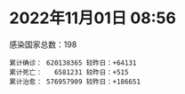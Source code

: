 
# 2022年11月01日 08:56
感染国家总数：198
```
累计确诊： 620138365 较昨日：+64131
累计死亡：   6581231 较昨日：+515
累计治愈： 576957909 较昨日：+186651
```
<div id="main" style="width:100%;height:800px;margin-bottom:10px;"></div>
<div id="second" style="width:100%;height:1000px;margin-bottom:10px;"></div>
<div id="third" style="width:100%;height:1000px;margin-bottom:10px;"></div>
<div id="last" style="width:100%;height:3000px;"></div>

<script>
import * as echarts from "echarts";
export default {
  mounted () {
    this.chart = echarts.init(document.getElementById("main"), "dark")
    this.secondChart = echarts.init(document.getElementById("second"), "dark")
    this.thirdChart = echarts.init(document.getElementById("third"), "dark")
    this.lastChart = echarts.init(document.getElementById("last"), "dark")
    var option = {
      tooltip: { trigger: "axis", axisPointer: { type: "shadow" } },
      legend: {},
      grid: { left: "3%", right: "4%", bottom: "3%", containLabel: true },
      xAxis: { type: "value" },
      yAxis: {
        type: "category", data: ["意大利","英国","韩国","巴西","德国","法国","印度","美国",]
      },
      series: [
        { name: "新增确诊", type: "bar", stack: "total", label: { show: true }, emphasis: { focus: "series" }, data: [0,13,0,3731,0,3768,720,27703,] }, 
        { name: "累计确诊", type: "bar", stack: "total", label: { show: true }, emphasis: { focus: "series" }, data: [23531023,24122922,25557309,34870394,35571130,36813385,44654312,99373630,] }, 
        { name: "新增死亡", type: "bar", stack: "total", label: { show: true }, emphasis: { focus: "series" }, data: [0,0,0,50,0,162,0,106,] }, 
        { name: "累计死亡", type: "bar", stack: "total", label: { show: true }, emphasis: { focus: "series" }, data: [179101,209939,29176,688205,153544,156994,529024,1095310,] }, 
        { name: "累计治愈", type: "bar", stack: "total", label: { show: true }, emphasis: { focus: "series" }, data: [22884717,24692,25023519,34051811,33876300,35813497,44106656,96927486,] },]
    }
    this.chart.setOption(option);
    var secondOption = {
      tooltip: { trigger: "axis", axisPointer: { type: "shadow" } },
      legend: {},
      grid: { left: "3%", right: "4%", bottom: "3%", containLabel: true },
      xAxis: { type: "value" },
      yAxis: {
        type: "category", data: ["墨西哥","伊朗","荷兰","阿根廷","澳大利亚","越南","西班牙","土耳其","俄罗斯","日本",]
      },
      series: [
        { name: "新增确诊", type: "bar", stack: "total", label: { show: true }, emphasis: { focus: "series" }, data: [0,213,0,0,0,411,0,0,0,0,] }, 
        { name: "累计确诊", type: "bar", stack: "total", label: { show: true }, emphasis: { focus: "series" }, data: [7110993,7557650,8511830,9718875,10377788,11502885,13511768,16919638,21429506,22295592,] }, 
        { name: "新增死亡", type: "bar", stack: "total", label: { show: true }, emphasis: { focus: "series" }, data: [0,5,0,0,0,0,0,0,0,0,] }, 
        { name: "累计死亡", type: "bar", stack: "total", label: { show: true }, emphasis: { focus: "series" }, data: [330392,144576,22810,129991,15660,43163,115078,101203,390175,46659,] }, 
        { name: "累计治愈", type: "bar", stack: "total", label: { show: true }, emphasis: { focus: "series" }, data: [6383665,7331950,8408051,9583290,10216900,10603212,13294994,16818435,20803197,20497367,] },]
    }
    this.secondChart.setOption(secondOption);
    var thirdOption = {
      tooltip: { trigger: "axis", axisPointer: { type: "shadow" } },
      legend: {},
      grid: { left: "3%", right: "4%", bottom: "3%", containLabel: true },
      xAxis: { type: "value" },
      yAxis: {
        type: "category", data: ["泰国","智利","马来西亚","希腊","乌克兰","奥地利","葡萄牙","哥伦比亚","波兰","印度尼西亚",]
      },
      series: [
        { name: "新增确诊", type: "bar", stack: "total", label: { show: true }, emphasis: { focus: "series" }, data: [0,3980,2913,0,0,2846,0,0,150,2457,] }, 
        { name: "累计确诊", type: "bar", stack: "total", label: { show: true }, emphasis: { focus: "series" }, data: [4692448,4760186,4902964,5135200,5296254,5439567,5520731,6309716,6340435,6493079,] }, 
        { name: "新增死亡", type: "bar", stack: "total", label: { show: true }, emphasis: { focus: "series" }, data: [0,0,9,0,0,2,0,0,0,34,] }, 
        { name: "累计死亡", type: "bar", stack: "total", label: { show: true }, emphasis: { focus: "series" }, data: [32955,61677,36475,33574,110008,20981,25228,141837,118124,158631,] }, 
        { name: "累计治愈", type: "bar", stack: "total", label: { show: true }, emphasis: { focus: "series" }, data: [4649509,4684612,4835053,5063611,5141222,5360619,5472401,6137878,5335940,6309790,] },]
    }
    this.thirdChart.setOption(thirdOption);
    var lastOption = {
      tooltip: { trigger: "axis", axisPointer: { type: "shadow" } },
      legend: {},
      grid: { left: "3%", right: "4%", bottom: "3%", containLabel: true },
      xAxis: { type: "value" },
      yAxis: {
        type: "category", data: ["朝鲜","西撒哈拉","蒙特塞拉特岛","梵蒂冈","红宝石公主号","钻石公主号","圣文森特岛","列支敦士登公国","安圭拉","圣多美和普林西比","特克斯和凯科斯群岛","圣基茨和尼维斯","乍得","塞拉利昂","利比里亚","科摩罗","几内亚比绍","安提瓜和巴布达","尼日尔","厄立特里亚","也门","冈比亚","摩纳哥","中非共和国","吉布提","多米尼克","萨摩亚","赤道几内亚","塔吉克斯坦","南苏丹","尼加拉瓜","格林纳达","直布罗陀","圣马力诺","布基纳法索","东帝汶","刚果（布）","索马里","贝宁","圣卢西亚","马里","海地","莱索托","巴哈马","几内亚","多哥","坦桑尼亚","毛里求斯","阿鲁巴","巴布亚新几内亚","安道尔","加蓬","塞舌尔","布隆迪","叙利亚","不丹","佛得角","毛里塔尼亚","苏丹","马达加斯加","斐济","伯利兹","圭亚那","斯威士兰","新喀里多尼亚","法属波利尼西亚","苏里南","科特迪瓦","马拉维","塞内加尔","刚果（金）","法属圭亚那","巴巴多斯","安哥拉","马耳他","喀麦隆","卢旺达","柬埔寨","波多黎各","牙买加","乌干达","纳米比亚","加纳","特立尼达和多巴哥","马尔代夫","萨尔瓦多","阿富汗","冰岛","吉尔吉斯斯坦","老挝","马提尼克岛","莫桑比克","文莱","乌兹别克斯坦","津巴布韦","尼日利亚","阿尔及利亚","黑山","卢森堡","博茨瓦纳","阿尔巴尼亚","赞比亚","肯尼亚","北马其顿","阿曼","波黑","亚美尼亚","洪都拉斯","卡塔尔","埃塞俄比亚","利比亚","埃及","委内瑞拉","摩尔多瓦","塞浦路斯","爱沙尼亚","巴勒斯坦","缅甸","多米尼加","科威特","斯里兰卡","巴林","巴拉圭","沙特阿拉伯","阿塞拜疆","拉脱维亚","蒙古国","巴拿马","乌拉圭","白俄罗斯","尼泊尔","厄瓜多尔","阿联酋","玻利维亚","古巴","哥斯达黎加","危地马拉","突尼斯","黎巴嫩","斯洛文尼亚","克罗地亚","摩洛哥","立陶宛","保加利亚","芬兰","哈萨克斯坦","挪威","巴基斯坦","爱尔兰","约旦","格鲁吉亚","新西兰","斯洛伐克","孟加拉国","新加坡","匈牙利","塞尔维亚","伊拉克","瑞典","丹麦","罗马尼亚","菲律宾","南非","秘鲁","捷克","瑞士","加拿大","比利时","以色列",]
      },
      series: [
        { name: "新增确诊", type: "bar", stack: "total", label: { show: true }, emphasis: { focus: "series" }, data: [0,0,0,0,0,0,0,0,0,0,0,0,0,0,0,0,0,0,0,1,0,72,15,0,0,0,0,0,0,0,0,0,0,20,0,1,0,0,0,0,2,0,0,0,0,1,0,0,0,72,0,0,0,0,3,49,0,9,8,0,0,0,0,0,0,0,0,1,0,0,0,0,0,0,11,0,0,0,0,0,77,0,0,0,84,0,0,0,53,0,0,44,0,76,0,0,2,34,0,0,0,0,34,71,0,72,142,0,530,20,17,0,0,0,0,0,0,390,0,0,17,367,0,327,11,935,209,805,931,0,6,0,289,0,1,0,52,0,149,327,27,12,36,846,0,0,194,0,0,0,0,0,37,88,2612,0,863,237,0,1200,341,1006,148,0,0,0,0,0,1242,] }, 
        { name: "累计确诊", type: "bar", stack: "total", label: { show: true }, emphasis: { focus: "series" }, data: [1,10,11,29,620,712,2298,3026,3866,6266,6429,6548,7620,7754,7991,8762,8848,9106,9931,10189,11939,12580,14963,15260,15690,15760,15946,17171,17786,17823,18491,19536,20121,21604,21631,23301,24837,27237,27782,29550,32733,33811,34490,37386,38047,39299,39804,40641,43334,45465,46535,48945,49035,50470,57360,62380,62397,63364,63481,66749,68264,68943,71437,73558,74377,76758,81185,87774,88073,88679,93086,94259,103014,103131,115349,121652,132584,137991,151732,151931,169473,169908,170707,184713,185364,201785,203063,206356,206452,216236,223728,230475,237656,244648,257893,266138,270838,282764,297757,326344,332966,333681,339147,344146,398775,399963,445242,456988,469267,493960,507051,515645,545878,593246,599118,606498,620816,631625,647205,662073,671087,690187,717955,822459,823258,952099,984823,990413,990560,994037,1000556,1008035,1037636,1109447,1111285,1133096,1140499,1146152,1218779,1233482,1246947,1265601,1268046,1279082,1348737,1394729,1464946,1574067,1672319,1746997,1780691,1851689,1852589,2035240,2102372,2141513,2404112,2461484,2611580,3136947,3286735,4004465,4028308,4156078,4156923,4211438,4336860,4612239,4684460,] }, 
        { name: "新增死亡", type: "bar", stack: "total", label: { show: true }, emphasis: { focus: "series" }, data: [0,0,0,0,0,0,0,0,0,0,0,0,0,0,0,0,0,0,0,0,0,0,0,0,0,0,0,0,0,0,0,0,0,0,0,0,0,0,0,0,0,0,0,0,0,0,0,0,0,0,0,0,0,0,0,0,0,0,0,0,0,0,0,0,0,0,0,0,0,0,0,0,0,0,0,0,0,0,0,0,2,0,0,0,0,0,0,0,0,0,0,0,0,0,0,0,0,1,0,0,0,0,0,0,0,5,3,0,0,0,0,0,0,0,0,0,0,2,0,0,1,1,0,1,0,2,0,3,3,0,0,0,0,0,0,0,2,0,2,4,6,0,2,20,0,0,0,0,0,0,0,0,5,0,4,0,7,0,0,26,0,41,0,0,0,0,0,0,4,] }, 
        { name: "累计死亡", type: "bar", stack: "total", label: { show: true }, emphasis: { focus: "series" }, data: [1,1,1,0,10,13,12,59,12,77,36,46,194,126,294,161,176,146,312,103,2158,372,63,113,189,74,29,183,125,138,225,237,108,119,387,138,386,1361,163,404,742,857,706,833,456,290,845,1030,232,668,155,306,171,38,3163,21,410,997,4972,1411,878,687,1281,1422,314,649,1390,827,2683,1968,1445,411,560,1917,808,1935,1467,3056,2609,3320,3630,4080,1460,4249,308,4230,7822,213,2991,758,1047,2224,225,1637,5606,3155,6881,2786,1133,2790,3592,4017,5678,9564,4260,16174,8709,11037,684,7572,6437,24613,5820,11887,1194,2739,5404,19482,4384,2568,16780,1528,19601,9407,9944,6053,2179,8509,7518,7118,12019,35920,2348,22239,8530,8990,19888,29257,10708,6889,17142,16281,9393,37880,6568,13692,4208,30626,8006,14122,16900,3103,20606,29423,1680,47938,17242,25358,20628,7347,67186,64074,102311,217005,41580,14237,46389,32902,11767,] }, 
        { name: "累计治愈", type: "bar", stack: "total", label: { show: true }, emphasis: { focus: "series" }, data: [0,9,2,29,0,699,2233,2948,3849,6186,6364,6482,4874,4393,7683,8421,8642,8954,8890,10085,9124,12174,14850,14615,15427,15673,1605,16814,17264,17335,4225,19248,16579,21313,21143,23102,24006,13182,27464,29095,31898,32177,25980,36270,37118,38997,183,38957,42438,43982,46251,48392,47995,50183,54187,61564,61923,62259,57579,65285,66323,68239,70134,72088,73915,33500,49626,86933,84974,86609,83534,11254,102024,101155,113809,118616,131061,134926,129614,99392,100431,165763,169031,179927,163687,179410,180575,75685,196406,7660,0,228176,222140,241486,251904,259457,182421,279473,288991,322955,327771,329629,333050,334335,384669,377751,434288,132498,466715,472098,500571,442182,539439,504142,589589,524990,614962,597898,642571,659017,654262,686303,698317,808448,812986,938269,981809,980898,982103,985592,988015,971002,1016601,1067886,1102688,860711,1119348,983630,1087587,1209536,1227579,1249100,1249312,1230898,1307210,1380159,1459230,1538689,1655976,1731007,1637293,1829106,1829001,1980824,2018536,2061999,2367827,2435765,2577912,3120280,3212674,3920164,3912506,3934072,4109416,4083127,4210730,4515750,4665334,] },]
    }
    this.lastChart.setOption(lastOption);

    window.onresize = () => {
      this.chart.resize()
      this.secondChart.resize()
      this.thirdChart.resize()
      this.lastChart.resize()
    }
  }
};
</script>

|国家|新增确诊|累计确诊|新增死亡|累计死亡|累计治愈|
|:--:|---:|---:|---:|---:|---:|
|美国|27703|99373630|106|1095310|96927486|
|印度|720|44654312|0|529024|44106656|
|法国|3768|36813385|162|156994|35813497|
|德国|0|35571130|0|153544|33876300|
|巴西|3731|34870394|50|688205|34051811|
|韩国|0|25557309|0|29176|25023519|
|英国|13|24122922|0|209939|24692|
|意大利|0|23531023|0|179101|22884717|
|日本|0|22295592|0|46659|20497367|
|俄罗斯|0|21429506|0|390175|20803197|
|土耳其|0|16919638|0|101203|16818435|
|西班牙|0|13511768|0|115078|13294994|
|越南|411|11502885|0|43163|10603212|
|澳大利亚|0|10377788|0|15660|10216900|
|阿根廷|0|9718875|0|129991|9583290|
|荷兰|0|8511830|0|22810|8408051|
|伊朗|213|7557650|5|144576|7331950|
|墨西哥|0|7110993|0|330392|6383665|
|印度尼西亚|2457|6493079|34|158631|6309790|
|波兰|150|6340435|0|118124|5335940|
|哥伦比亚|0|6309716|0|141837|6137878|
|葡萄牙|0|5520731|0|25228|5472401|
|奥地利|2846|5439567|2|20981|5360619|
|乌克兰|0|5296254|0|110008|5141222|
|希腊|0|5135200|0|33574|5063611|
|马来西亚|2913|4902964|9|36475|4835053|
|智利|3980|4760186|0|61677|4684612|
|泰国|0|4692448|0|32955|4649509|
|以色列|1242|4684460|4|11767|4665334|
|比利时|0|4612239|0|32902|4515750|
|加拿大|0|4336860|0|46389|4210730|
|瑞士|0|4211438|0|14237|4083127|
|捷克|0|4156923|0|41580|4109416|
|秘鲁|0|4156078|0|217005|3934072|
|南非|148|4028308|0|102311|3912506|
|菲律宾|1006|4004465|41|64074|3920164|
|罗马尼亚|341|3286735|0|67186|3212674|
|丹麦|1200|3136947|26|7347|3120280|
|瑞典|0|2611580|0|20628|2577912|
|伊拉克|237|2461484|0|25358|2435765|
|塞尔维亚|863|2404112|7|17242|2367827|
|匈牙利|0|2141513|0|47938|2061999|
|新加坡|2612|2102372|4|1680|2018536|
|孟加拉国|88|2035240|0|29423|1980824|
|斯洛伐克|37|1852589|5|20606|1829001|
|新西兰|0|1851689|0|3103|1829106|
|格鲁吉亚|0|1780691|0|16900|1637293|
|约旦|0|1746997|0|14122|1731007|
|爱尔兰|0|1672319|0|8006|1655976|
|巴基斯坦|0|1574067|0|30626|1538689|
|挪威|194|1464946|0|4208|1459230|
|哈萨克斯坦|0|1394729|0|13692|1380159|
|芬兰|0|1348737|0|6568|1307210|
|保加利亚|846|1279082|20|37880|1230898|
|立陶宛|36|1268046|2|9393|1249312|
|摩洛哥|12|1265601|0|16281|1249100|
|克罗地亚|27|1246947|6|17142|1227579|
|斯洛文尼亚|327|1233482|4|6889|1209536|
|黎巴嫩|149|1218779|2|10708|1087587|
|突尼斯|0|1146152|0|29257|983630|
|危地马拉|52|1140499|2|19888|1119348|
|哥斯达黎加|0|1133096|0|8990|860711|
|古巴|1|1111285|0|8530|1102688|
|玻利维亚|0|1109447|0|22239|1067886|
|阿联酋|289|1037636|0|2348|1016601|
|厄瓜多尔|0|1008035|0|35920|971002|
|尼泊尔|6|1000556|0|12019|988015|
|白俄罗斯|0|994037|0|7118|985592|
|乌拉圭|931|990560|3|7518|982103|
|巴拿马|805|990413|3|8509|980898|
|蒙古国|209|984823|0|2179|981809|
|拉脱维亚|935|952099|2|6053|938269|
|阿塞拜疆|11|823258|0|9944|812986|
|沙特阿拉伯|327|822459|1|9407|808448|
|巴拉圭|0|717955|0|19601|698317|
|巴林|367|690187|1|1528|686303|
|斯里兰卡|17|671087|1|16780|654262|
|科威特|0|662073|0|2568|659017|
|多米尼加|0|647205|0|4384|642571|
|缅甸|390|631625|2|19482|597898|
|巴勒斯坦|0|620816|0|5404|614962|
|爱沙尼亚|0|606498|0|2739|524990|
|塞浦路斯|0|599118|0|1194|589589|
|摩尔多瓦|0|593246|0|11887|504142|
|委内瑞拉|0|545878|0|5820|539439|
|埃及|0|515645|0|24613|442182|
|利比亚|17|507051|0|6437|500571|
|埃塞俄比亚|20|493960|0|7572|472098|
|卡塔尔|530|469267|0|684|466715|
|洪都拉斯|0|456988|0|11037|132498|
|亚美尼亚|142|445242|3|8709|434288|
|波黑|72|399963|5|16174|377751|
|阿曼|0|398775|0|4260|384669|
|北马其顿|71|344146|0|9564|334335|
|肯尼亚|34|339147|0|5678|333050|
|赞比亚|0|333681|0|4017|329629|
|阿尔巴尼亚|0|332966|0|3592|327771|
|博茨瓦纳|0|326344|0|2790|322955|
|卢森堡|0|297757|0|1133|288991|
|黑山|34|282764|1|2786|279473|
|阿尔及利亚|2|270838|0|6881|182421|
|尼日利亚|0|266138|0|3155|259457|
|津巴布韦|0|257893|0|5606|251904|
|乌兹别克斯坦|76|244648|0|1637|241486|
|文莱|0|237656|0|225|222140|
|莫桑比克|44|230475|0|2224|228176|
|马提尼克岛|0|223728|0|1047|0|
|老挝|0|216236|0|758|7660|
|吉尔吉斯斯坦|53|206452|0|2991|196406|
|冰岛|0|206356|0|213|75685|
|阿富汗|0|203063|0|7822|180575|
|萨尔瓦多|0|201785|0|4230|179410|
|马尔代夫|84|185364|0|308|163687|
|特立尼达和多巴哥|0|184713|0|4249|179927|
|加纳|0|170707|0|1460|169031|
|纳米比亚|0|169908|0|4080|165763|
|乌干达|77|169473|2|3630|100431|
|牙买加|0|151931|0|3320|99392|
|波多黎各|0|151732|0|2609|129614|
|柬埔寨|0|137991|0|3056|134926|
|卢旺达|0|132584|0|1467|131061|
|喀麦隆|0|121652|0|1935|118616|
|马耳他|11|115349|0|808|113809|
|安哥拉|0|103131|0|1917|101155|
|巴巴多斯|0|103014|0|560|102024|
|法属圭亚那|0|94259|0|411|11254|
|刚果（金）|0|93086|0|1445|83534|
|塞内加尔|0|88679|0|1968|86609|
|马拉维|0|88073|0|2683|84974|
|科特迪瓦|1|87774|0|827|86933|
|苏里南|0|81185|0|1390|49626|
|法属波利尼西亚|0|76758|0|649|33500|
|新喀里多尼亚|0|74377|0|314|73915|
|斯威士兰|0|73558|0|1422|72088|
|圭亚那|0|71437|0|1281|70134|
|伯利兹|0|68943|0|687|68239|
|斐济|0|68264|0|878|66323|
|马达加斯加|0|66749|0|1411|65285|
|苏丹|8|63481|0|4972|57579|
|毛里塔尼亚|9|63364|0|997|62259|
|佛得角|0|62397|0|410|61923|
|不丹|49|62380|0|21|61564|
|叙利亚|3|57360|0|3163|54187|
|布隆迪|0|50470|0|38|50183|
|塞舌尔|0|49035|0|171|47995|
|加蓬|0|48945|0|306|48392|
|安道尔|0|46535|0|155|46251|
|巴布亚新几内亚|72|45465|0|668|43982|
|阿鲁巴|0|43334|0|232|42438|
|毛里求斯|0|40641|0|1030|38957|
|坦桑尼亚|0|39804|0|845|183|
|多哥|1|39299|0|290|38997|
|几内亚|0|38047|0|456|37118|
|巴哈马|0|37386|0|833|36270|
|莱索托|0|34490|0|706|25980|
|海地|0|33811|0|857|32177|
|马里|2|32733|0|742|31898|
|圣卢西亚|0|29550|0|404|29095|
|贝宁|0|27782|0|163|27464|
|索马里|0|27237|0|1361|13182|
|刚果（布）|0|24837|0|386|24006|
|东帝汶|1|23301|0|138|23102|
|布基纳法索|0|21631|0|387|21143|
|圣马力诺|20|21604|0|119|21313|
|直布罗陀|0|20121|0|108|16579|
|格林纳达|0|19536|0|237|19248|
|尼加拉瓜|0|18491|0|225|4225|
|南苏丹|0|17823|0|138|17335|
|塔吉克斯坦|0|17786|0|125|17264|
|赤道几内亚|0|17171|0|183|16814|
|萨摩亚|0|15946|0|29|1605|
|多米尼克|0|15760|0|74|15673|
|吉布提|0|15690|0|189|15427|
|中非共和国|0|15260|0|113|14615|
|摩纳哥|15|14963|0|63|14850|
|冈比亚|72|12580|0|372|12174|
|也门|0|11939|0|2158|9124|
|厄立特里亚|1|10189|0|103|10085|
|尼日尔|0|9931|0|312|8890|
|安提瓜和巴布达|0|9106|0|146|8954|
|几内亚比绍|0|8848|0|176|8642|
|科摩罗|0|8762|0|161|8421|
|利比里亚|0|7991|0|294|7683|
|塞拉利昂|0|7754|0|126|4393|
|乍得|0|7620|0|194|4874|
|圣基茨和尼维斯|0|6548|0|46|6482|
|特克斯和凯科斯群岛|0|6429|0|36|6364|
|圣多美和普林西比|0|6266|0|77|6186|
|安圭拉|0|3866|0|12|3849|
|列支敦士登公国|0|3026|0|59|2948|
|圣文森特岛|0|2298|0|12|2233|
|钻石公主号|0|712|0|13|699|
|红宝石公主号|0|620|0|10|0|
|梵蒂冈|0|29|0|0|29|
|蒙特塞拉特岛|0|11|0|1|2|
|西撒哈拉|0|10|0|1|9|
|朝鲜|0|1|0|1|0|

